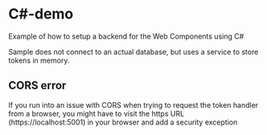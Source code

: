 # C#-demo

Example of how to setup a backend for the Web Components using C#

Sample does not connect to an actual database, but uses a service to store tokens in memory.

## CORS error
If you run into an issue with CORS when trying to request the token handler from a browser, you might have to visit the https URL (https://localhost:5001) in your browser and add a security exception 
